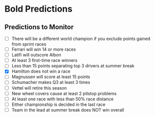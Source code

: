 # Bold Predictions

## Predictions to Monitor
- [ ] There will be a different world champion if you exclude points gained from sprint races
- [ ] Ferrari will win 14 or more races
- [ ] Latifi will outscore Albon
- [ ] At least 3 first-time race winners
- [ ] Less than 15 points separating top 3 drivers at summer break
- [x] Hamilton does not win a race
- [ ] Magnussen will score at least 15 points
- [ ] Schumacher makes Q3 at least 3 times
- [ ] Vettel will retire this season
- [ ] New wheel covers cause at least 2 pitstop problems
- [ ] At least one race with less than 50% race distance
- [ ] Either championship is decided in the last race
- [ ] Team in the lead at summer break does NOT win overall